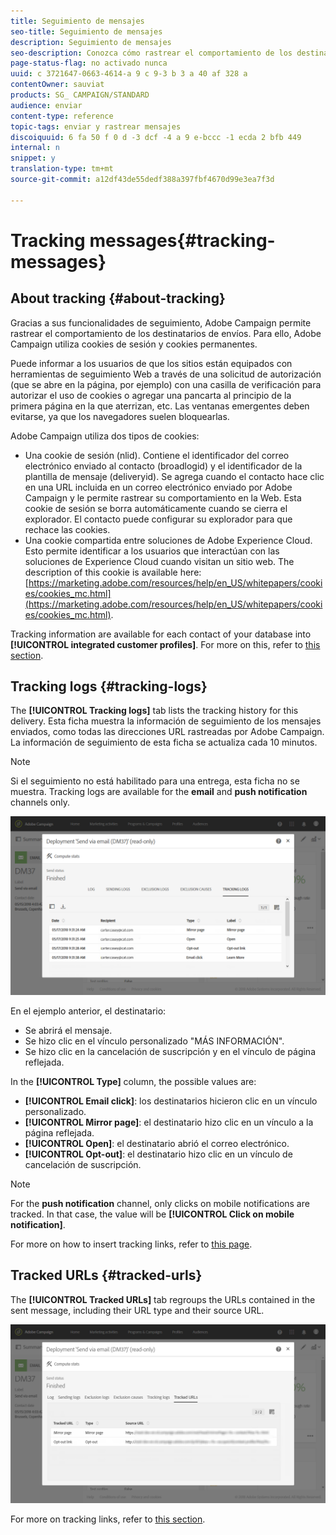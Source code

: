 ```yaml
---
title: Seguimiento de mensajes
seo-title: Seguimiento de mensajes
description: Seguimiento de mensajes
seo-description: Conozca cómo rastrear el comportamiento de los destinatarios de envíos.
page-status-flag: no activado nunca
uuid: c 3721647-0663-4614-a 9 c 9-3 b 3 a 40 af 328 a
contentOwner: sauviat
products: SG_ CAMPAIGN/STANDARD
audience: enviar
content-type: reference
topic-tags: enviar y rastrear mensajes
discoiquuid: 6 fa 50 f 0 d -3 dcf -4 a 9 e-bccc -1 ecda 2 bfb 449
internal: n
snippet: y
translation-type: tm+mt
source-git-commit: a12df43de55dedf388a397fbf4670d99e3ea7f3d

---
```



# Tracking messages{#tracking-messages}

## About tracking {#about-tracking}

Gracias a sus funcionalidades de seguimiento, Adobe Campaign permite rastrear el comportamiento de los destinatarios de envíos. Para ello, Adobe Campaign utiliza cookies de sesión y cookies permanentes.

Puede informar a los usuarios de que los sitios están equipados con herramientas de seguimiento Web a través de una solicitud de autorización (que se abre en la página, por ejemplo) con una casilla de verificación para autorizar el uso de cookies o agregar una pancarta al principio de la primera página en la que aterrizan, etc. Las ventanas emergentes deben evitarse, ya que los navegadores suelen bloquearlas.

Adobe Campaign utiliza dos tipos de cookies:

* Una cookie de sesión (nlid). Contiene el identificador del correo electrónico enviado al contacto (broadlogid) y el identificador de la plantilla de mensaje (deliveryid). Se agrega cuando el contacto hace clic en una URL incluida en un correo electrónico enviado por Adobe Campaign y le permite rastrear su comportamiento en la Web. Esta cookie de sesión se borra automáticamente cuando se cierra el explorador. El contacto puede configurar su explorador para que rechace las cookies.
* Una cookie compartida entre soluciones de Adobe Experience Cloud. Esto permite identificar a los usuarios que interactúan con las soluciones de Experience Cloud cuando visitan un sitio web. The description of this cookie is available here: [https://marketing.adobe.com/resources/help/en_US/whitepapers/cookies/cookies_mc.html](https://marketing.adobe.com/resources/help/en_US/whitepapers/cookies/cookies_mc.html).

Tracking information are available for each contact of your database into **[!UICONTROL integrated customer profiles]**. For more on this, refer to [this section](../../audiences/using/integrated-customer-profile.md).

## Tracking logs {#tracking-logs}

The **[!UICONTROL Tracking logs]** tab lists the tracking history for this delivery. Esta ficha muestra la información de seguimiento de los mensajes enviados, como todas las direcciones URL rastreadas por Adobe Campaign. La información de seguimiento de esta ficha se actualiza cada 10 minutos.

>[!NOTE]
>
>Si el seguimiento no está habilitado para una entrega, esta ficha no se muestra. Tracking logs are available for the **email** and **push notification** channels only.

![](assets/tracking_logs.png)

En el ejemplo anterior, el destinatario:

* Se abrirá el mensaje.
* Se hizo clic en el vínculo personalizado "MÁS INFORMACIÓN".
* Se hizo clic en la cancelación de suscripción y en el vínculo de página reflejada.

In the **[!UICONTROL Type]** column, the possible values are:

* **[!UICONTROL Email click]**: los destinatarios hicieron clic en un vínculo personalizado.
* **[!UICONTROL Mirror page]**: el destinatario hizo clic en un vínculo a la página reflejada.
* **[!UICONTROL Open]**: el destinatario abrió el correo electrónico.
* **[!UICONTROL Opt-out]**: el destinatario hizo clic en un vínculo de cancelación de suscripción.

>[!NOTE]
>
>For the **push notification** channel, only clicks on mobile notifications are tracked. In that case, the value will be **[!UICONTROL Click on mobile notification]**.

For more on how to insert tracking links, refer to [this page](../../designing/using/inserting-a-link.md).

## Tracked URLs {#tracked-urls}

The **[!UICONTROL Tracked URLs]** tab regroups the URLs contained in the sent message, including their URL type and their source URL.

![](assets/sending_delivery6.png)

For more on tracking links, refer to [this section](../../designing/using/about-tracked-urls.md).
